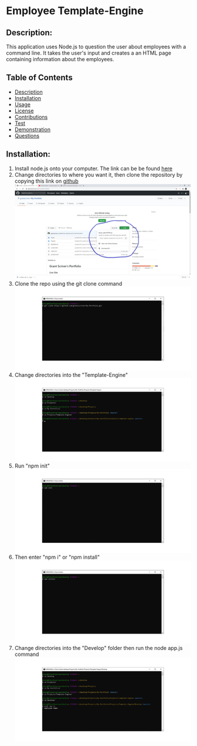 # Employee Template-Engine

## Description:

This application uses Node.js to question the user about employees with a command line. It takes the user's input and creates a an HTML page containing information about the employees.

## Table of Contents

- [Description](#description)
- [Installation](#installation)
- [Usage](#usage)
- [License](#license)
- [Contributions](#contributions)
- [Test](#test)
- [Demonstration](#demonstration)
- [Questions](#questions)

## Installation:

1. Install node.js onto your computer. The link can be be found [here](https://nodejs.org/en/)
2. Change directories to where you want it, then clone the repository by copying this link on [github](https://github.com/grantscriver/My-Portfolio.git) ![Screenshot of repo](./Assets/gitclone.jpg)
3. Clone the repo using the git clone command ![Git clone command](./Assets/gitclonecommand.jpg)
4. Change directories into the "Template-Engine" ![Directory Folder](./Assets/cdfoldertemplate-engine.jpg)
5. Run "npm init" ![npm init](./Assets/npm-init.jpg)
6. Then enter "npm i" or "npm install" ![npm install](./Assets/npm-install.jpg)
7. Change directories into the "Develop" folder then run the node app.js command ![node app.js](./Assets/nodeappjs.jpg)
